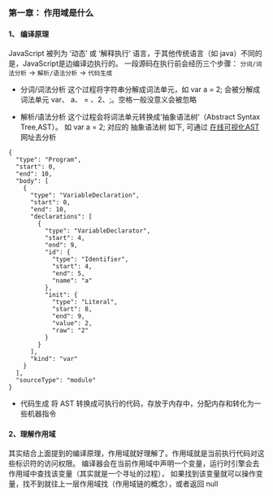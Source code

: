 
### 第一章： 作用域是什么

#### 1、 编译原理

JavaScript 被列为 ‘动态’ 或 ‘解释执行’ 语言，于其他传统语言（如 java）不同的是，JavaScript是边编译边执行的。
一段源码在执行前会经历三个步骤： `分词/词法分析` -> `解析/语法分析` -> `代码生成`

  - 分词/词法分析
  这个过程将字符串分解成词法单元，如 var a = 2; 会被分解成词法单元 var、 a、 = 、2、;。空格一般没意义会被忽略

  - 解析/语法分析
  这个过程会将词法单元转换成‘抽象语法树’（Abstract Syntax Tree,AST）。
  如  var a = 2; 对应的 抽象语法树 如下, 可通过 [在线可视化AST](https://astexplorer.net/) 网址去分析

```
{
  "type": "Program",
  "start": 0,
  "end": 10,
  "body": [
    {
      "type": "VariableDeclaration",
      "start": 0,
      "end": 10,
      "declarations": [
        {
          "type": "VariableDeclarator",
          "start": 4,
          "end": 9,
          "id": {
            "type": "Identifier",
            "start": 4,
            "end": 5,
            "name": "a"
          },
          "init": {
            "type": "Literal",
            "start": 8,
            "end": 9,
            "value": 2,
            "raw": "2"
          }
        }
      ],
      "kind": "var"
    }
  ],
  "sourceType": "module"
}
```
  - 代码生成
  将 AST 转换成可执行的代码，存放于内存中，分配内存和转化为一些机器指令

#### 2、理解作用域

其实结合上面提到的编译原理，作用域就好理解了。作用域就是当前执行代码对这些标识符的访问权限。
编译器会在当前作用域中声明一个变量，运行时引擎会去作用域中查找该变量（其实就是一个寻址的过程），
如果找到该变量就可以操作变量，找不到就往上一层作用域找（作用域链的概念），或者返回 null






